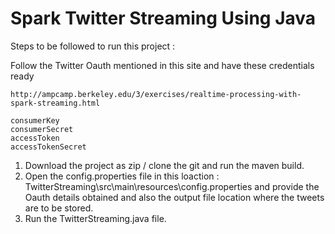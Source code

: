 # Spark Twitter Streaming Using Java

Steps to be followed to run this project :

Follow the Twitter Oauth mentioned in this site and have these credentials ready 

    http://ampcamp.berkeley.edu/3/exercises/realtime-processing-with-spark-streaming.html
    
    consumerKey
    consumerSecret
    accessToken
    accessTokenSecret
    
1. Download the project as zip / clone the git and run the maven build.
2. Open the config.properties file in this loaction : 
        TwitterStreaming\src\main\resources\config.properties
    	and provide the Oauth details obtained and also the output file location where the tweets are to be stored.
3. Run the TwitterStreaming.java file.
